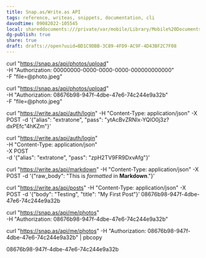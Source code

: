 ```yaml
---
title: Snap.as/Write.as API
tags: reference, writeas, snippets, documentation, cli
davodtime: 09082022-105545
local: shareddocuments:///private/var/mobile/Library/Mobile%20Documents/iCloud~md~obsidian/Documents/OBSHIDDIAN/drafts/BD1C9DBB-3C89-4FD9-AC9F-4D43BF2C7F08.md
dg-publish: true
share: true
draft: drafts://open?uuid=BD1C9DBB-3C89-4FD9-AC9F-4D43BF2C7F08
---
```


curl "https://snap.as/api/photos/upload" \
  -H "Authorization: 00000000-0000-0000-0000-000000000000" \
  -F "file=@photo.jpeg"

curl "https://snap.as/api/photos/upload" \
  -H "Authorization: 08676b98-947f-4dbe-47e6-74c244e9a32b" \
  -F "file=@photo.jpeg"

curl "https://write.as/api/auth/login" -H "Content-Type: application/json" -X POST -d '{"alias": "extratone", "pass": "ytAcBvZRNIx-YQlO0j3z?dxPEfc"4hKZm"}'

curl "https://write.as/api/auth/login" \
  -H "Content-Type: application/json" \
  -X POST \
  -d '{"alias": "extratone", "pass": "zpH2TV9FR9DxvAfg"}'


curl "https://write.as/api/markdown" -H "Content-Type: application/json" -X POST -d '{"raw_body": "This is *formatted* in __Markdown__."}'

curl "https://write.as/api/posts" -H "Content-Type: application/json" -X POST -d '{"body": "Testing", "title": "My First Post"}’
08676b98-947f-4dbe-47e6-74c244e9a32b

curl "https://snap.as/api/me/photos" \
  -H "Authorization: 08676b98-947f-4dbe-47e6-74c244e9a32b"

curl "https://snap.as/api/me/photos" -H "Authorization: 08676b98-947f-4dbe-47e6-74c244e9a32b" | pbcopy

08676b98-947f-4dbe-47e6-74c244e9a32b